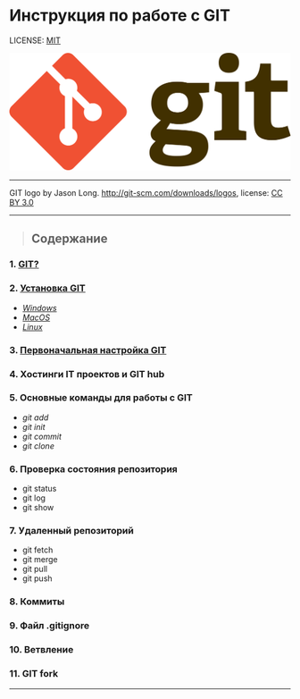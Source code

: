 # **Инструкция по работе с GIT**

LICENSE: [MIT](license.md)

![git logo](1920px-Git-logo.svg.png)

---

GIT logo by Jason Long. http://git-scm.com/downloads/logos, license: [CC BY 3.0](https://creativecommons.org/licenses/by/3.0/)

---
>## **Содержание**
### 1. [GIT?](1.md)

### 2. [Установка GIT](2.md)

- [*Windows*](2.1.md)
- [*MacOS*](2.2.md)
- [*Linux*](2.3.md)

### 3. [Первоначальная настройка GIT](3.md)

### 4. Хостинги IT проектов и GIT hub

### 5. Основные команды для работы с GIT

- *git add*
- *git init*
- *git commit*
- *git clone*

### 6. Проверка состояния репозитория ###
- git status
- git log
- git show

### 7. Удаленный репозиторий 
- git fetch
- git merge 
- git pull
- git push

### 8. Коммиты 

### 9. Файл .gitignore 

### 10. Ветвление 

### 11. GIT fork
---
